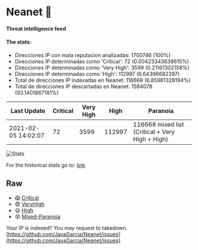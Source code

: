# Neanet :hocho:
#### Threat intelligence feed
#### The stats:

- Direcciones IP con mala reputacion analizadas: 1700746 (100%)
- Direcciones IP determinadas como 'Critical':  72 (0.00423343638615%)
- Direcciones IP determinadas como 'Very High':  3599 (0.21161302158%)
- Direcciones IP determinadas como 'High':  112997 (6.64396682397)
- Total de direcciones IP indexadas en Neanet:  116668 (6.85981328194%)
- Total de direcciones IP descartadas en Neanet:  1584078 (93.1401867181%)

| Last Update | Critical | Very High | High | Paranoia |
| --- | --- | --- | --- | --- |
| 2021-02-05 14:02:07 | 72 | 3599 | 112997 | 116668 mixed list (Critical + Very High + High)|

![Stats](https://docs.google.com/spreadsheets/d/e/2PACX-1vSnaNMIXVabIpDJjufMlzH7poXnshF3mgd8Is1g9ytUEzVsP5my4Trn8f-xkoLLQ38xpL3HtmUexLo6/pubchart?oid=501124687&format=image)

For the historical stats go to: [link](/stats.csv)
## Raw
- :scream: [Critical](https://raw.githubusercontent.com/JavaGarcia/Neanet/master/blacklists/neanet_critical.txt)
- :fearful: [VeryHigh](https://raw.githubusercontent.com/JavaGarcia/Neanet/master/blacklists/neanet_veryHigh.txtt)
- :frowning: [High](https://raw.githubusercontent.com/JavaGarcia/Neanet/master/blacklists/neanet_high.txt)
- :dizzy_face: [Mixed-Paranoia](https://raw.githubusercontent.com/JavaGarcia/Neanet/master/blacklists/neanet_all.txt)


Your IP is indexed? You may request to takedown. [https://github.com/JavaGarcia/Neanet/issues](https://github.com/JavaGarcia/Neanet/issues)












































































































































































































































































































































































































































































































































































































































































































































































































































































































































































































































































































































































































































































































































































































































































































































































































































































































































































































































































































































































































































































































































































































































































































































































































































































































































































































































































































































































































































































































































































































































































































































































































































































































































































































































































































































































































































































































































































































































































































































































































































































































































